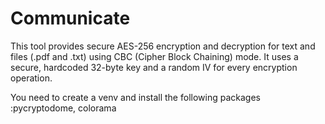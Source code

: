 # Communicate
This tool provides secure AES-256 encryption and decryption for text and files (.pdf and .txt) using CBC (Cipher Block Chaining) mode. It uses a secure, hardcoded 32-byte key and a random IV for every encryption operation.

You need to create a venv and install the following packages :pycryptodome, colorama
